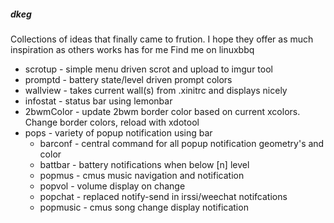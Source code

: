 ##### dkeg
Collections of ideas that finally came to frution. I hope they offer as much inspiration as others works has for me
Find me on linuxbbq

- scrotup - simple menu driven scrot and upload to imgur tool
- promptd - battery state/level driven prompt colors
- wallview - takes current wall(s) from .xinitrc and displays nicely
- infostat - status bar using lemonbar
- 2bwmColor - update 2bwm border color based on current xcolors. Change border colors, reload with xdotool
- pops - variety of popup notification using bar
  * barconf - central command for all popup notification geometry's and color
  * battbar - battery notifications when below [n] level
  * popmus - cmus music navigation and notification
  * popvol - volume display on change
  * popchat - replaced notify-send in irssi/weechat notifcations
  * popmusic - cmus song change display notification
